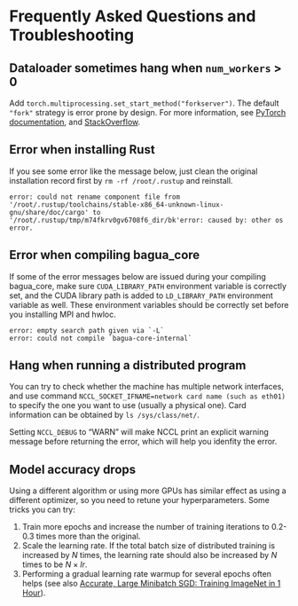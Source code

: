 # Frequently Asked Questions and Troubleshooting

<!-- ## `NCCL_ERROR_INVALID_ARGUMENT` -->

<!-- Usually this is caused by the library version conflict, try updating to `torch>=1.7.0`. -->

## Dataloader sometimes hang when `num_workers` > 0

Add `torch.multiprocessing.set_start_method("forkserver")`. The default `"fork"` strategy is error prone by design. For more information, see [PyTorch documentation](https://pytorch.org/docs/stable/notes/multiprocessing.html#avoiding-and-fighting-deadlocks), and [StackOverflow](https://stackoverflow.com/questions/64095876/multiprocessing-fork-vs-spawn).

## Error when installing Rust

If you see some error like the message below, just clean the original installation record first by `rm -rf /root/.rustup` and reinstall.

```shell
error: could not rename component file from '/root/.rustup/toolchains/stable-x86_64-unknown-linux-gnu/share/doc/cargo' to '/root/.rustup/tmp/m74fkrv0gv6708f6_dir/bk'error: caused by: other os error.
```

## Error when compiling bagua_core

If some of the error messages below are issued during your compiling bagua_core, make sure `CUDA_LIBRARY_PATH` environment variable is correctly set, and the CUDA library path is added to `LD_LIBRARY_PATH` environment variable as well. These environment variables should be correctly set before you installing MPI and hwloc.

```
error: empty search path given via `-L`
error: could not compile `bagua-core-internal`
```
<!-- ## Out of memory when using the quantize algorithm -->

<!-- The quantize algorithm compresses the communication content and requires a certain amount of additional memory. Reduce the batch size appropriately. -->

## Hang when running a distributed program

You can try to check whether the machine has multiple network interfaces, and
use command `NCCL_SOCKET_IFNAME=network card name (such as eth01)` to specify
the one you want to use (usually a physical one). Card information can be
obtained by `ls /sys/class/net/`.

Setting `NCCL_DEBUG` to “WARN” will make NCCL print an explicit warning message 
before returning the error, which will help you idenfity the error.

## Model accuracy drops

Using a different algorithm or using more GPUs has similar effect as using a
different optimizer, so you need to retune your hyperparameters. Some tricks you
can try:
1. Train more epochs and increase the number of training iterations to
   0.2-0.3 times more than the original.
2. Scale the learning rate. If the total batch size of distributed training is
   increased by $N$ times, the learning rate should also be increased by $N$
   times to be $N \times lr$.
3. Performing a gradual learning rate warmup for several epochs often helps (see
   also [Accurate, Large Minibatch SGD: Training ImageNet in 1
   Hour](https://arxiv.org/pdf/1706.02677.pdf)).

<!-- ## The loss drops slowly when using the decentralized algorithm -->

<!-- Decentralized algorithms often need a larger learning rate compared to other algorithms. -->
